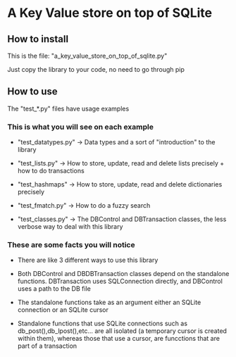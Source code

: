 # A Key Value store on top of SQLite

## How to install

This is the file: "a_key_value_store_on_top_of_sqlite.py"

Just copy the library to your code, no need to go through pip

## How to use

The "test_*.py" files have usage examples

### This is what you will see on each example

- "test_datatypes.py" → Data types and a sort of "introduction" to the library

- "test_lists.py" → How to store, update, read and delete lists precisely + how to do transactions

- "test_hashmaps" → How to store, update, read and delete dictionaries precisely

- "test_fmatch.py" → How to do a fuzzy search

- "test_classes.py" → The DBControl and DBTransaction classes, the less verbose way to deal with this library

### These are some facts you will notice

- There are like 3 different ways to use this library

- Both DBControl and DBDBTransaction classes depend on the standalone functions. DBTransaction uses SQLConnection directly, and DBControl uses a path to the DB file

- The standalone functions take as an argument either an SQLite connection or an SQLite cursor

- Standalone functions that use SQLite connections such as db_post(),db_lpost(),etc... are all isolated (a temporary cursor is created within them), whereas those that use a cursor, are funcctions that are part of a transaction
